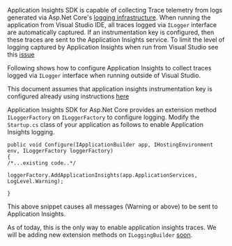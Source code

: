 Application Insights SDK is capable of collecting Trace telemetry from logs generated via Asp.Net Core's [logging infrastructure](https://docs.microsoft.com/en-us/aspnet/core/fundamentals/logging).
When running the application from Visual Studio IDE, all traces logged via ```ILogger``` interface are automatically captured. If an instrumentation key is configured, then these traces are sent to the Application Insights service. To limit the level of logging captured by Application Insights when run from Visual Studio see this [issue](https://github.com/Microsoft/ApplicationInsights-aspnetcore/issues/603)

Following shows how to configure Application Insights to collect traces logged via ```ILogger``` interface when running outside of Visual Studio.

This document assumes that application insights instrumentation key is configured already using instructions [here](https://github.com/Microsoft/ApplicationInsights-aspnetcore/wiki/Getting-Started-for-a-ASP.NET-CORE-2.0-WebApp) 

Application Insights SDK for Asp.Net Core provides an extension method ```ILoggerFactory``` on ```ILoggerFactory``` to configure logging. Modify the ```Startup.cs``` class of your application as follows to enable Application Insights logging.
```
public void Configure(IApplicationBuilder app, IHostingEnvironment env, ILoggerFactory loggerFactory)
{
/*...existing code..*/
            loggerFactory.AddApplicationInsights(app.ApplicationServices, LogLevel.Warning);

}
```
This above snippet causes all messages (Warning or above) to be sent to Application Insights. 

As of today, this is the only way to enable application insights traces. We will be adding new extension methods on ```ILoggingBuilder``` [soon](https://github.com/Microsoft/ApplicationInsights-aspnetcore/issues/536).